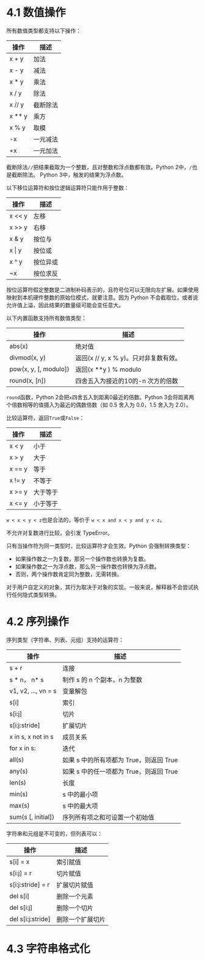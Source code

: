 # 4.1 数值操作

所有数值类型都支持以下操作：

| 操作     | 描述   |
| ------ | ---- |
| x + y  | 加法   |
| x - y  | 减法   |
| x * y  | 乘法   |
| x / y  | 除法   |
| x // y | 截断除法 |
| x ** y | 乘方   |
| x % y  | 取模   |
| -x     | 一元减法 |
| +x     | 一元加法 |

截断除法`//`把结果截取为一个整数，且对整数和浮点数都有效。Python 2中，`/`也是截断除法。 Python 3中，触发的结果为浮点数。

以下移位运算符和按位逻辑运算符只能作用于整数：

| 操作     | 描述   |
| ------ | ---- |
| x << y | 左移   |
| x >> y | 右移   |
| x & y  | 按位与  |
| x \| y | 按位或  |
| x ^ y  | 按位异或 |
| ~x     | 按位求反 |

按位运算符假定整数是二进制补码表示的，且符号位可以无限向左扩展。如果使用映射到本机硬件整数的原始位模式，就要注意。因为 Python 不会截取位，或者说允许值上溢，因此结果的数量级可能会变任意大。

以下内置函数支持所有数值类型：

| 操作                    | 描述                         |
| --------------------- | -------------------------- |
| abs(x)                | 绝对值                        |
| divmod(x, y)          | 返回(x // y, x % y)。只对非复数有效。 |
| pow(x, y, [, modulo]) | 返回(x **y ) % modulo        |
| round(x, [n])         | 四舍五入为接近的10的-n 次方的倍数        |

`round`函数，Python 2会把`x`四舍五入到距离0最近的倍数。Python 3会将距离两个倍数相等的值摄入为最近的偶数倍数（如 0.5 舍入为 0.0，1.5 舍入为 2.0）。

比较运算符，返回`True`或`False`：

| 操作     | 描述   |
| ------ | ---- |
| x < y  | 小于   |
| x > y  | 大于   |
| x == y | 等于   |
| x != y | 不等于  |
| x >= y | 大于等于 |
| x <= y | 小于等于 |

`w < x < y < z`也是合法的，等价于 `w < x and x < y and y < z`。

不允许对复数进行比较，会引发 TypeError。

只有当操作符为同一类型时，比较运算符才会生效。Python 会强制转换类型：

- 如果操作数之一为复数，那另一个操作数也转换为复数。
- 如果操作数之一为浮点数，那么另一操作数也转换为浮点数。
- 否则，两个操作数肯定同为整数，无需转换。

对于用户自定义的对象，其行为取决于对象的实现。一般来说，解释器不会尝试执行任何隐式类型转换。


# 4.2 序列操作

序列类型（字符串、列表、元组）支持的运算符：

| 操作                  | 描述                         |
| ------------------- | -------------------------- |
| s + r               | 连接                         |
| s * n， n* s         | 制作 s 的 n 个副本，n 为整数         |
| v1, v2, ..., vn = s | 变量解包                       |
| s[i]                | 索引                         |
| s[i:j]              | 切片                         |
| s[i:j:stride]       | 扩展切片                       |
| x in s, x not in s  | 成员关系                       |
| for x in s:         | 迭代                         |
| all(s)              | 如果 s 中的所有项都为 True，则返回 True |
| any(s)              | 如果 s 中的任一项都为 True，则返回 True |
| len(s)              | 长度                         |
| min(s)              | s 中的最小项                    |
| max(s)              | s 中的最大项                    |
| sum(s [, initial])  | 序列所有项之和可设置一个初始值            |

字符串和元组是不可变的，但列表可以：

| 操作                | 描述       |
| ----------------- | -------- |
| s[i] = x          | 索引赋值     |
| s[i:j] = r        | 切片赋值     |
| s[i:j:stride] = r | 扩展切片赋值   |
| del s[i]          | 删除一个元素   |
| del s[i:j]        | 删除一个切片   |
| del s[i:j:stride] | 删除一个扩展切片 |


# 4.3 字符串格式化

